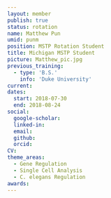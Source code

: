 ```yaml
---
layout: member
publish: true
status: rotation
name: Matthew Pun
umid: punm
position: MSTP Rotation Student
title: Michigan MSTP Student
picture: Matthew_pic.jpg
previous_training:
  - type: 'B.S.'
    info: 'Duke University'
current:
dates:
  start: 2018-07-30
  end: 2018-08-24
social: 
  google-scholar: 
  linked-in: 
  email: 
  github:
  orcid:
CV: 
theme_areas:
  - Gene Regulation
  - Single Cell Analysis
  - C. elegans Regulation
awards:
---
```

